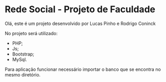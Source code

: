 # Rede Social - Projeto de Faculdade
Olá, este é um projeto desenvolvido por Lucas Pinho e Rodrigo Coninck

No projeto será utilizado:
- PHP;
- Js;
- Bootstrap;
- MySql.

Para aplicação funcionar necessário importar o banco que se encontra no mesmo diretório.

